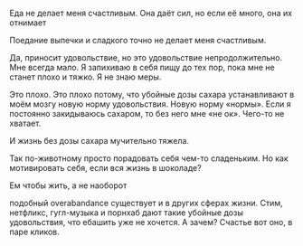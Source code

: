 Еда не делает меня счастливым. Она даёт сил, но если её много, она их отнимает

Поедание выпечки и сладкого точно не делает меня счастливым. 

Да, приносит удовольствие, но это удовольствие непродолжительно. Мне всегда мало. Я запихиваю в себя пищу до тех пор, пока мне не станет плохо и тяжко. Я не знаю меры.

Это плохо. Это плохо потому, что убойные дозы сахара устанавливают в моём мозгу новую норму удовольствия. Новую норму «нормы». Если я постоянно закидываюсь сахаром, то без него мне «не ок». Чего-то не хватает.

И жизнь без дозы сахара мучительно тяжела. 

Так по-животному просто порадовать себя чем-то сладеньким. Но как мотивировать себя, если вся жизнь в шоколаде?

Ем чтобы жить, а не наоборот

подобный overabandance существует и в других сферах жизни. Стим, нетфликс, гугл-музыка и порнхаб дают такие убойные дозы удовольствия, что ебашить уже не хочется. А зачем? Счастье вот оно, в паре кликов.